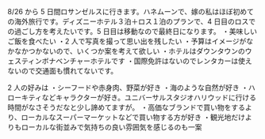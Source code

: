 8/26 から 5 日間ロサンゼルスに行きます。ハネムーンで、嫁の私はほぼ初めての海外旅行です。ディズニーホテル３泊＋ロス１泊のプランで、4 日目のロスでの過ごし方を考えたいです。5 日目は移動なので最終日になります。
・美味しいご飯を食べたい
・2 人で写真を撮って思い出を残したい
・予算はイメージがなかなかつかないので、いくつか案を考えて欲しい
・ホテルはダウンタウンのウェスティンボナベンチャーホテルです
・国際免許はないのでレンタカーは使えないので交通面も慣れてないです。

2 人の好みは
・シーフードや赤身肉、野菜が好き
・海のような自然が好き
・ハローキティなどキャラクターが好き。ユニバーサルスタジオハリウッドに行ける時間がなさそうだなと少し諦めてますが。
・高価なブランドで買い物をするより、ローカルなスーパーマーケットなどで買い物する方が好き
・観光地だけよりもローカルな街並みで気持ちの良い雰囲気を感じるのも一案
